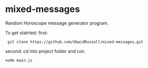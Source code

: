 # mixed-messages
Random Horoscope message generator program.

To get statrted:
first:
```
 git clone https://github.com/UbaidRussell/mixed-messages.git

 ```

 second:
 cd into project folder and run:
 
 ```
 node main.js

```